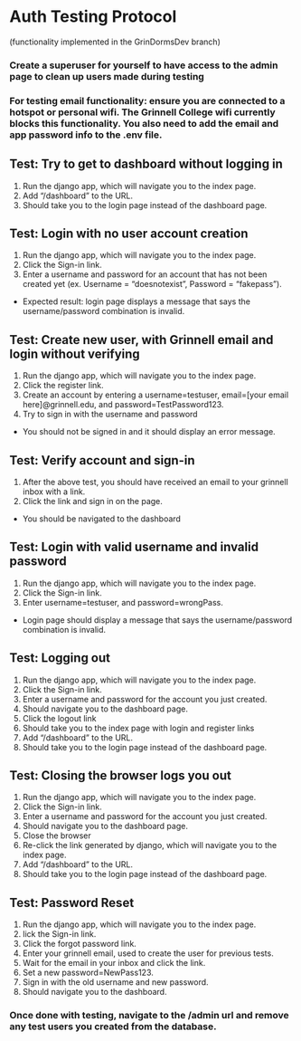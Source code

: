 # Auth Testing Protocol
(functionality implemented in the GrinDormsDev branch)

### Create a superuser for yourself to have access to the admin page to clean up users made during testing

### For testing email functionality: ensure you are connected to a hotspot or personal wifi. The Grinnell College wifi currently blocks this functionality. You also need to add the email and app password info to the .env file. 

## Test: Try to get to dashboard without logging in
1. Run the django app, which will navigate you to the index page. 
2. Add “/dashboard” to the URL.
3. Should take you to the login page instead of the dashboard page. 

## Test: Login with no user account creation
1. Run the django app, which will navigate you to the index page. 
2. Click the Sign-in link.
3. Enter a username and password for an account that has not been created yet (ex. Username = “doesnotexist”, Password = “fakepass”).
- Expected result: login page displays a message that says the username/password combination is invalid. 

## Test: Create new user, with Grinnell email and login without verifying
1. Run the django app, which will navigate you to the index page. 
2. Click the register link.
3. Create an account by entering a username=testuser, email=[your email here]@grinnell.edu, and password=TestPassword123. 
4. Try to sign in with the username and password
- You should not be signed in and it should display an error message.

## Test: Verify account and sign-in
1. After the above test, you should have received an email to your grinnell inbox with a link.
2. Click the link and sign in on the page. 
- You should be navigated to the dashboard

## Test: Login with valid username and invalid password
1. Run the django app, which will navigate you to the index page. 
2. Click the Sign-in link.
3. Enter username=testuser, and password=wrongPass.
- Login page should display a message that says the username/password combination is invalid. 



## Test: Logging out
1. Run the django app, which will navigate you to the index page. 
2. Click the Sign-in link.
3. Enter a username and password for the account you just created.
4. Should navigate you to the dashboard page.
5. Click the logout link
6. Should take you to the index page with login and register links
7. Add “/dashboard” to the URL.
8. Should take you to the login page instead of the dashboard page. 

## Test: Closing the browser logs you out
1. Run the django app, which will navigate you to the index page. 
2. Click the Sign-in link.
3. Enter a username and password for the account you just created.
4. Should navigate you to the dashboard page.
5. Close the browser
6. Re-click the link generated by django, which will navigate you to the index page. 
7. Add “/dashboard” to the URL.
8. Should take you to the login page instead of the dashboard page. 

## Test: Password Reset
1. Run the django app, which will navigate you to the index page. 
2. lick the Sign-in link.
3. Click the forgot password link.
4. Enter your grinnell email, used to create the user for previous tests. 
5. Wait for the email in your inbox and click the link.
6. Set a new password=NewPass123.
7. Sign in with the old username and new password. 
8. Should navigate you to the dashboard. 

### Once done with testing, navigate to the /admin url and remove any test users you created from the database. 
